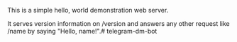 This is a simple hello, world demonstration web server.

It serves version information on /version and answers any other request like /name by saying "Hello, name!".# telegram-dm-bot
